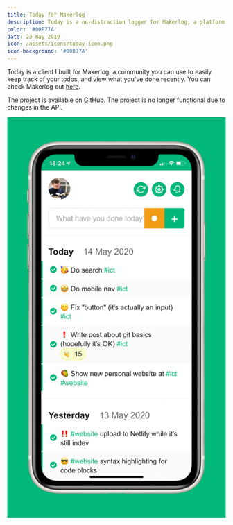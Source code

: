 ```yaml
---
title: Today for Makerlog
description: Today is a no-distraction logger for Makerlog, a platform to track your progress.
color: '#00B77A'
date: 23 may 2019
icon: /assets/icons/today-icon.png
icon-background: '#00B77A'
---
```


Today is a client I built for Makerlog, a community you can use to easily keep track of your todos, and view what you've done recently. You can check Makerlog out [here](https://getmakerlog.com).

The project is available on [GitHub](https://github.com/jipfr/today). The project is no longer functional due to changes in the API.

![List view of recent tasks](https://raw.githubusercontent.com/JipFr/jipfr/master/projects/today.png)
